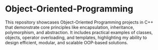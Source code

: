 # Object-Oriented-Programming
This repository showcases Object-Oriented Programming projects in C++ that demonstrate core principles like encapsulation, inheritance, polymorphism, and abstraction. It includes practical examples of classes, objects, operator overloading, and templates, highlighting my ability to design efficient, modular, and scalable OOP-based solutions.
